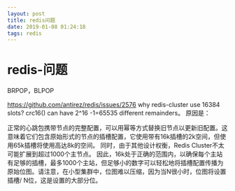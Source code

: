 ```yaml
--- 
layout: post 
title: redis问题 
date: 2019-01-08 01:24:18 
tags: redis 
---
```

# redis-问题
BRPOP，BLPOP

https://github.com/antirez/redis/issues/2576
why redis-cluster use 16384 slots? crc16() can have 2^16 -1=65535 different remainders。
原因是：

正常的心跳包携带节点的完整配置，可以用幂等方式替换旧节点以更新旧配置。这意味着它们包含原始形式的节点的插槽配置，它使用带有16k插槽的2k空间，但使用65k插槽将使用高达8k的空间。
同时，由于其他设计权衡，Redis Cluster不太可能扩展到超过1000个主节点。
因此，16k处于正确的范围内，以确保每个主站有足够的插槽，最多1000个主站，但足够小的数字可以轻松地将插槽配置传播为原始位图。请注意，在小型集群中，位图难以压缩，因为当N很小时，位图将设置插槽/ N位，这是设置的大部分位。